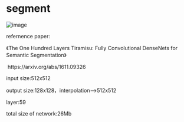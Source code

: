 # segment
![image](https://github.com/KirtoXX/segment/blob/master/20170817161456238.png)
<p>
  refernence paper:<p>
  《The One Hundred Layers Tiramisu: Fully Convolutional DenseNets for Semantic Segmentation》  <p>
  https://arxiv.org/abs/1611.09326  <p>
  input size:512x512    <p>
  output size:128x128，interpolation—>512x512    <p>
  layer:59  <p>
  total size of network:26Mb    <p>
   
  
  
  
  
  
  

